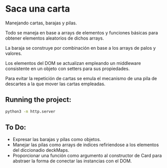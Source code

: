 # Saca una carta

Manejando cartas, barajas y pilas.

Todo se maneja en base a arrays de elementos y funciones básicas para obtener elementos aleatorios de dichos arrays.

La baraja se construye por combinación en base a los arrays de palos y valores.

Los elementos del DOM se actualizan empleando un middleware consistente en un objeto con setters para sus propiedades.

Para evitar la repetición de cartas se emula el mecanismo de una pila de descartes a la que mover las cartas empleadas.

## Running the project:

```bash
python3 -m http.server
```

## To Do:
* Expresar las barajas y pilas como objetos.
* Manejar las pilas como arrays de indices refiriendose a los elementos del diccionadio deckMaps.
* Proporcionar una función como argumento al constructor de Card para abstraer la forma de conectar las instancias con el DOM.